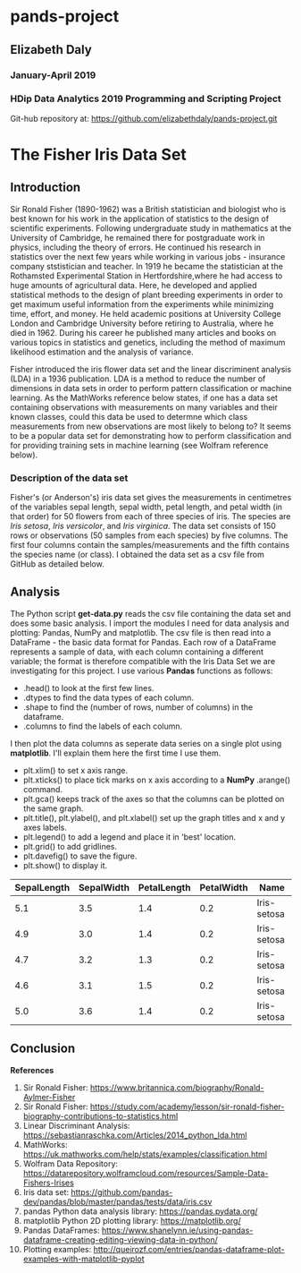 # pands-project
## Elizabeth Daly
### January-April 2019
### HDip Data Analytics 2019 Programming and Scripting Project

Git-hub repository at:
https://github.com/elizabethdaly/pands-project.git

# The Fisher Iris Data Set

## Introduction
Sir Ronald Fisher (1890-1962) was a British statistician and biologist who is best known for his work in the application of statistics to the design of scientific experiments. Following undergraduate study in mathematics at the University of Cambridge, he remained there for postgraduate work in physics, including the theory of errors. He continued his research in statistics over the next few years while working in various jobs - insurance company ststistician and teacher. In 1919 he became the statistician at the Rothamsted Experimental Station in Hertfordshire,where he had access to huge amounts of agricultural data. Here, he developed and applied statistical methods to the design of plant breeding experiments in order to get maximum useful information from the experiments while minimizing time, effort, and money. He held academic positions at University College London and Cambridge University before retiring to Australia, where he died in 1962. During his career he published many articles and books on various topics in statistics and genetics, including the method of maximum likelihood estimation and the analysis of variance.

Fisher introduced the iris flower data set and the linear discriminent analysis (LDA) in a 1936 publication. LDA is a method to reduce the number of dimensions in data sets in order to perform pattern classification or machine learning. As the MathWorks reference below states, if one has a data set containing observations with measurements on many variables and their known classes, could this data be used to determne which class measurements from new  observations are most likely to belong to? It seems to be a popular data set for demonstrating how to perform classification and for providing training sets in machine learning (see Wolfram reference below).  

### Description of the data set
Fisher's (or Anderson's) iris data set gives the measurements in centimetres of the variables sepal length, sepal width, petal length, and petal width (in that order) for 50 flowers from each of three species of iris. The species are _Iris setosa_, _Iris versicolor_, and _Iris virginica_. The data set consists of 150 rows or observations (50 samples from each species) by five columns. The first four columns contain the samples/measurements and the fifth contains the species name (or class). I obtained the data set as a csv file from GitHub as detailed below.

## Analysis
The Python script **get-data.py** reads the csv file containing the data set and does some basic analysis. I import the modules I need for data analysis and plotting: Pandas, NumPy and matplotlib. The csv file is then read into a DataFrame - the basic data format for Pandas. Each row of a DataFrame represents a sample of data, with each column containing a different variable; the format is therefore compatible with the Iris Data Set we are investigating for this project. I use various **Pandas** functions as follows:
* .head() to look at the first few lines.
* .dtypes to find the data types of each column.
* .shape to find the (number of rows, number of columns) in the dataframe.
* .columns to find the labels of each column.



I then plot the data columns as seperate data series on a single plot using **matplotlib**. I'll explain them here the first time I use them.
* plt.xlim() to set x axis range.
* plt.xticks() to place tick marks on x axis according to a **NumPy** .arange() command.
* plt.gca() keeps track of the axes so that the columns can be plotted on the same graph.
* plt.title(), plt.ylabel(), and plt.xlabel() set up the graph titles and x and y axes labels.
* plt.legend() to add a legend and place it in 'best' location.
* plt.grid() to add gridlines.
* plt.davefig() to save the figure.
* plt.show() to display it.

 SepalLength | SepalWidth | PetalLength | PetalWidth | Name
 ------------|------------|-------------|------------|-----
5.1 | 3.5 | 1.4 | 0.2 | Iris-setosa
4.9 | 3.0 | 1.4 | 0.2 | Iris-setosa
4.7 | 3.2 | 1.3 | 0.2 | Iris-setosa
4.6 | 3.1 | 1.5 | 0.2 | Iris-setosa
5.0 | 3.6 | 1.4 | 0.2 | Iris-setosa

## Conclusion

**References**
1. Sir Ronald Fisher: https://www.britannica.com/biography/Ronald-Aylmer-Fisher 
2. Sir Ronald Fisher: https://study.com/academy/lesson/sir-ronald-fisher-biography-contributions-to-statistics.html
3. Linear Discriminant Analysis: https://sebastianraschka.com/Articles/2014_python_lda.html
4. MathWorks: https://uk.mathworks.com/help/stats/examples/classification.html
5. Wolfram Data Repository: https://datarepository.wolframcloud.com/resources/Sample-Data-Fishers-Irises
6. Iris data set: https://github.com/pandas-dev/pandas/blob/master/pandas/tests/data/iris.csv
7. pandas Python data analysis library: https://pandas.pydata.org/
8. matplotlib Python 2D plotting library: https://matplotlib.org/
9. Pandas DataFrames: https://www.shanelynn.ie/using-pandas-dataframe-creating-editing-viewing-data-in-python/
10. Plotting examples: http://queirozf.com/entries/pandas-dataframe-plot-examples-with-matplotlib-pyplot

